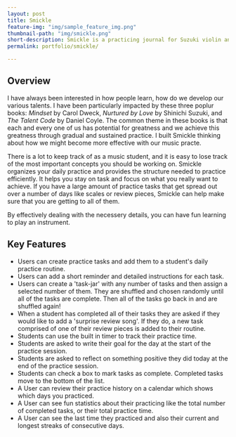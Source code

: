 ```yaml
---
layout: post
title: Smickle
feature-img: "img/sample_feature_img.png"
thumbnail-path: "img/smickle.png"
short-description: Smickle is a practicing journal for Suzuki violin and piano students, parents and teachers.
permalink: portfolio/smickle/

---
```


## Overview

I have always been interested in how people learn, how do we develop our various talents.  I have been particularly impacted by these three poplur books: *Mindset* by Carol Dweck, *Nurtured by Love* by Shinichi Suzuki, and *The Talent Code* by Daniel Coyle.  The common theme in these books is that each and every one of us has potential for greatness and we achieve this greatness through gradual and sustained practice.  I built Smickle thinking about how we might become more effective with our music practe.

There is a lot to keep track of as a music student, and it is easy to lose track of the most important concepts you should be working on.  Smickle organizes your daily practice and provides the structure needed to practice efficiently. It helps you stay on task and focus on what you really want to achieve.  If you have a large amount of practice tasks that get spread out over a number of days like scales or review pieces, Smickle can help make sure that you are getting to all of them.

By effectively dealing with the necessery details, you can have fun learning to play an instrument.

## Key Features

* Users can create practice tasks and add them to a student's daily practice routine.
* Users can add a short reminder and detailed instructions for each task.
* Users can create a 'task-jar' with any number of tasks and then assign a selected number of them.  They are shuffled and chosen randomly until all of the tasks are complete.  Then all of the tasks go back in and are shuffled again!
* When a student has completed all of their tasks they are asked if they would like to add a 'surprise review song'.  If they do, a new task comprised of one of their review pieces is added to their routine.
* Students can use the built in timer to track their practice time.
* Students are asked to write their goal for the day at the start of the practice session.
* Students are asked to reflect on something positive they did today at the end of the practice session.
* Students can check a box to mark tasks as complete.  Completed tasks move to the bottom of the list.
* A User can review their practice history on a calendar which shows which days you practiced.
* A User can see fun statistics about their practicing like the total number of completed tasks, or their total practice time.
* A User can see the last time they practiced and also their current and longest streaks of consecutive days.